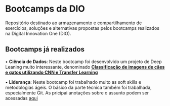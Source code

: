 # Bootcamps da DIO

Repositório destinado ao armazenamento e compartilhamento de exercícios, soluções e alternativas propostas pelos bootcamps realizados na Digital Innovation One (DIO).

## Bootcamps já realizados

• **Ciência de Dados**: Neste bootcamp foi desenvolvido um projeto de Deep Leaning muito interessante, denominado **[Classificação de imagens de cães e gatos utilizando CNN e Transfer Learning](https://github.com/tiagotff/DIO/blob/main/Ciencia_de_Dados_Unimed_BH/Modulo_5_Machine_Learning/desafios/Projeto_de_Transfer_Learning_em_Python/Classificacao_de_imagens_de_caes_e_gatos_utilizando_CNN_e_Transfer_Learning.ipynb)**

• **Liderança**: Neste bootcamp foi trabalhado muito as soft skills e metodologias ágeis. O básico da parte técnica também foi trabalhada, especialmente Git. As pricipai anotações sobre o assunto podem ser acessadas [aqui](https://github.com/tiagotff/DIO/blob/main/Lideranca_Trainee_Carrefour/desafio/Introducao_Git_e_GitHub/Comandos_Git_Dio.txt)
